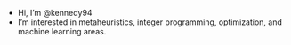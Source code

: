 - Hi, I’m @kennedy94
- I’m interested in metaheuristics, integer programming, optimization, and machine learning areas.
<!---
kennedy94/kennedy94 is a ✨ special ✨ repository because its `README.md` (this file) appears on your GitHub profile.
You can click the Preview link to take a look at your changes.
--->
